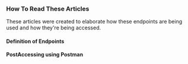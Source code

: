 ### How To Read These Articles

These articles were created to elaborate how these endpoints are being used and how they're being accessed.

#### Definition of Endpoints


#### PostAccessing using Postman